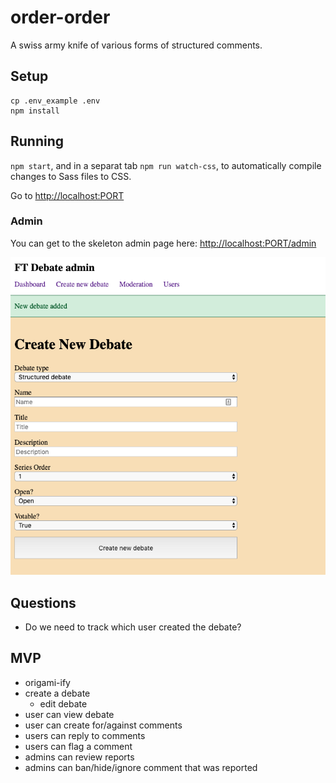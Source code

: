 # order-order

A swiss army knife of various forms of structured comments.

## Setup

```
cp .env_example .env
npm install
```

## Running

`npm start`, and in a separat tab `npm run watch-css`, to automatically compile changes to Sass files to CSS.

Go to [http://localhost:PORT](http://localhost:PORT)

### Admin

You can get to the skeleton admin page here:
[http://localhost:PORT/admin](http://localhost:PORT/admin)

![Alt text](./docs/admin_examle.png?raw=true "Example of how the admin currently looks")

## Questions

- Do we need to track which user created the debate?

## MVP

- origami-ify
- create a debate
  - edit debate
- user can view debate
- user can create for/against comments
- users can reply to comments
- users can flag a comment
- admins can review reports
- admins can ban/hide/ignore comment that was reported
